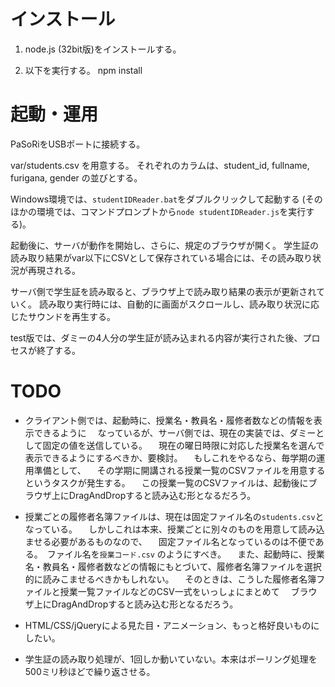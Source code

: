 インストール
==========

1. node.js (32bit版)をインストールする。

2. 以下を実行する。
    npm install

起動・運用
==========

PaSoRiをUSBポートに接続する。

var/students.csv を用意する。
それぞれのカラムは、student_id, fullname, furigana, gender の並びとする。

Windows環境では、`studentIDReader.bat`をダブルクリックして起動する
(そのほかの環境では、コマンドプロンプトから`node studentIDReader.js`を実行する)。

起動後に、サーバが動作を開始し、さらに、規定のブラウザが開く。
学生証の読み取り結果がvar以下にCSVとして保存されている場合には、その読み取り状況が再現される。

サーバ側で学生証を読み取ると、ブラウザ上で読み取り結果の表示が更新されていく。
読み取り実行時には、自動的に画面がスクロールし、読み取り状況に応じたサウンドを再生する。

test版では、ダミーの4人分の学生証が読み込まれる内容が実行された後、プロセスが終了する。


TODO
==========

* クライアント側では、起動時に、授業名・教員名・履修者数などの情報を表示できるように
　なっているが、サーバ側では、現在の実装では、ダミーとして固定の値を送信している。
　現在の曜日時限に対応した授業名を選んで表示できるようにするべきか、要検討。
　もしこれをやるなら、毎学期の運用準備として、
　その学期に開講される授業一覧のCSVファイルを用意するというタスクが発生する。
　この授業一覧のCSVファイルは、起動後にブラウザ上にDragAndDropすると読み込む形となるだろう。

* 授業ごとの履修者名簿ファイルは、現在は固定ファイル名の`students.csv`となっている。
　しかしこれは本来、授業ごとに別々のものを用意して読み込ませる必要があるものなので、
　固定ファイル名となっているのは不便である。　ファイル名を`授業コード.csv` のようにすべき。
　また、起動時に、授業名・教員名・履修者数などの情報にもとづいて、履修者名簿ファイルを選択的に読みこませるべきかもしれない。
　そのときは、こうした履修者名簿ファイルと授業一覧ファイルなどのCSV一式をいっしょにまとめて
　ブラウザ上にDragAndDropすると読み込む形となるだろう。

* HTML/CSS/jQueryによる見た目・アニメーション、もっと格好良いものにしたい。

* 学生証の読み取り処理が、1回しか動いていない。本来はポーリング処理を500ミリ秒ほどで繰り返させる。
